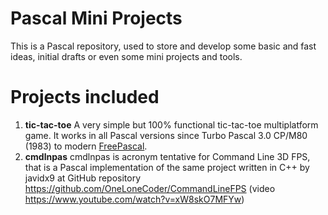 Pascal Mini Projects
====================

This is a Pascal repository, used to store and develop some basic and fast ideas, initial drafts or even some mini projects and tools.

Projects included
=================

1. **tic-tac-toe** A very simple but 100% functional tic-tac-toe multiplatform game. It works in all Pascal versions since Turbo Pascal 3.0 CP/M80 (1983) to modern [FreePascal](https://www.freepascal.org).
1. **cmdlnpas** cmdlnpas is acronym tentative for Command Line 3D FPS, that is a Pascal implementation of the same project written in C++ by javidx9 at GitHub repository https://github.com/OneLoneCoder/CommandLineFPS (video https://www.youtube.com/watch?v=xW8skO7MFYw)


